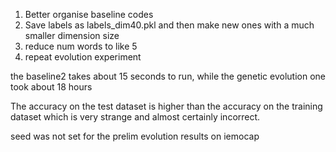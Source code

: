 1. Better organise baseline codes
2. Save labels as labels_dim40.pkl and then make new ones with a much smaller dimension size 
3. reduce num words to like 5 
4. repeat evolution experiment 


the baseline2 takes about 15 seconds to run, while the genetic evolution one took about 18 hours

The accuracy on the test dataset is higher than the accuracy on the training dataset which is very strange and almost certainly incorrect. 

seed was not set for the prelim evolution results on iemocap